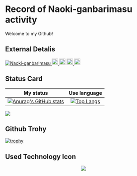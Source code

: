 # Record of Naoki-ganbarimasu activity
Welcome to my Github!
## External Detalis
<p align="left">
  <a href="https://github.com/Naoki-ganbarimasu/Naoki-ganbarimasu">
    <img src="https://komarev.com/ghpvc/?username=Naoki-ganbarimasu" alt="Naoki-ganbarimasu" />
  </a>
  <a href="https://github.com/Naoki-ganbarimasu/">
    <img height="20" src="https://img.shields.io/github/followers/Naoki-ganbarimasu?label=follow&logo=github&style=flat" />
  </a>
  <a herf="https://qiita.com/Naoki_ganbarimasu">
    <img height = "20" src="https://qiita-badge.apiapi.app/s/Naoki_ganbarimasu/posts.svg"/>
  </a>
  <a href="https://qiita.com/Naoki_ganbarimasu">
    <img height = "20" src="https://qiita-badge.apiapi.app/s/Naoki_ganbarimasu/contributions.svg"/>
  </a>
  <a href="https://qiita.com/Naoki_ganbarimasu">
    <img height = "20" src="https://qiita-badge.apiapi.app/s/Naoki_ganbarimasu/followers.svg" />
  </a>
</p>

## Status Card
|My status|Use language|
|:--:|:--:|
|[![Anurag's GitHub stats](https://github-readme-stats.vercel.app/api?username=Naoki-ganbarimasu&show_icons=true&theme=radical)](https://github.com/anuraghazra/github-readme-stats)|[![Top Langs](https://github-readme-stats.vercel.app/api/top-langs/?username=Naoki-ganbarimasu&layout=donut)](https://github.com/anuraghazra/github-readme-stats)| 

![](http://github-profile-summary-cards.vercel.app/api/cards/profile-details?username=Naoki-ganbarimasu&theme=default)

## Github Trohy
[![trophy](https://github-profile-trophy.vercel.app/?username=Naoki-ganbarimasu)](https://github.com/Thakuei/github-profile-trophy)

## Used Technology Icon
<p align="center">
  <a href="https://skillicons.dev">
    <img src="https://skillicons.dev/icons?i=html,css,js,typescript,nextjs,nodejs,python,anaconda,react,firebase,aws,supabase,git,github,docker,notion,vscode,&perline=5"></img>
  </a>
</p>
